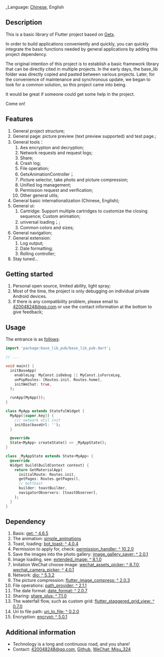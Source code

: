 <!--
This README describes the package. If you publish this package to pub.dev,
this README's contents appear on the landing page for your package.

For information about how to write a good package README, see the guide for
[writing package pages](https://dart.dev/guides/libraries/writing-package-pages).

For general information about developing packages, see the Dart guide for
[creating packages](https://dart.dev/guides/libraries/create-library-packages)
and the Flutter guide for
[developing packages and plugins](https://flutter.dev/developing-packages).
-->
_Language: [Chinese](README.zh-cn.md), English

## Description

This is a basic library of Flutter project based on [Getx](https://github.com/jonataslaw/getx/blob/master/README.zh-cn.md).

In order to build applications conveniently and quickly, you can quickly integrate the basic functions needed by general applications by adding this project dependency.

The original intention of this project is to establish a basic framework library that can be directly cited in multiple projects. In the early days, the base_lib folder was directly copied and pasted between various projects. Later, for the convenience of maintenance and synchronous update, we began to look for a common solution, so this project came into being.

It would be great if someone could get some help in the project.

Come on!

## Features

1. General project structure;
2. General page: picture preview (text preview supported) and test page.;
3. General tools：
   1. Aes encryption and decryption;
   2. Network requests and request logs; 
   3. Share; 
   4. Crash log; 
   5. File operation; 
   6. GetxAnimationController； 
   7. Picture selector, take photo and picture compression; 
   8. Unified log management; 
   9. Permission request and verification; 
   10. Other general utils; 
4. General basic internationalization (Chinese, English);
5. General ui:
   1. Cartridge: Support multiple cartridges to customize the closing sequence; Custom animation;
   2. universal loading；;
   3. Common colors and sizes;
6. General navigation;
7. General extension:
   1. Log output;
   2. Date formatting;
   3. Rolling controller;
8. Stay tuned...

## Getting started

1. Personal open source, limited ability, light spray;
2. Most of the time, the project is only debugging on individual private Android devices. 
3. If there is any compatibility problem, please email to [420048248@qq.com](mailto:420048248@qq.com) or use the contact information at the bottom to give feedback;


## Usage

The entrance is as [follows](example/lib/main.dart):

```dart
import 'package:base_lib_pub/base_lib_pub.dart';

// ...

void main() {
  initBaseApp(
    enableLog: MyConst.isDebug || MyConst.isForceLog,
    unPopRoutes: [Routes.init, Routes.home],
    initWeChat: true,
  );

  runApp(MyApp());
}

class MyApp extends StatefulWidget {
  MyApp({super.key}) {
    /// network util init
    initDio(baseUrl: '');
  }

  @override
  State<MyApp> createState() => _MyAppState();
}

class _MyAppState extends State<MyApp> {
  @override
  Widget build(BuildContext context) {
    return GetMaterialApp(
      initialRoute: Routes.init,
      getPages: Routes.getPages(),
      // botToast
      builder: toastBuilder,
      navigatorObservers: [toastObserver],
    );
  }
}
```

## Dependency

1. Basis: [get: ^ 4.6.5](https://pub.dev/packages/get)
2. The animation: [simple_animations](https://pub.dev/packages/simple_animations)
3. Toast, loading: [bot_toast: ^ 4.0.4](https://pub.dev/packages/bot_toast)
4. Permission to apply for, check: [permission_handler: ^ 10.2.0](https://pub.dev/packages/permission_handler)
5. Save the images into the photo gallery: [image_gallery_saver: ^ 2.0.1](https://pub.dev/packages/)
6. Image loading, see: [extended_image: ^ 8.1.0](https://pub.dev/packages/extended_image)
7. Imitation WeChat choose image: [wechat_assets_picker: ^ 8.7.0](https://pub.dev/packages/wechat_assets_picker), [wechat_camera_picker: ^ 4.0.1](https://pub.dev/packages/)
8. Network: [dio: ^ 5.3.2](https://pub.dev/packages/wechat_camera_picker)
9. The picture compression: [flutter_image_compress: ^ 2.0.3](https://pub.dev/packages/flutter_image_compress)
10. File operations: [path_provider: ^ 2.1.1](https://pub.dev/packages/path_provider)
11. The date format: [date_format: ^ 2.0.7](https://pub.dev/packages/date_format)
12. Sharing: [share_plus: ^ 7.1.0](https://pub.dev/packages/share_plus)
13. The waterfall flow, such as custom grid: [flutter_staggered_grid_view: ^ 0.7.0](https://pub.dev/packages/flutter_staggered_grid_view)
14. Uri to file path: [uri_to_file: ^ 0.2.0](https://pub.dev/packages/uri_to_file)
15. Encryption: [encrypt: ^ 5.0.1](https://pub.dev/packages/encrypt)


## Additional information

- Technology is a long and continuous road, and you share!
- Contact:  [420048248@qq.com](mailto:420048248@qq.com), [Github](https://github.com/Static1014/base_lib_pub.git), [WeChat: Misu_324]()
 